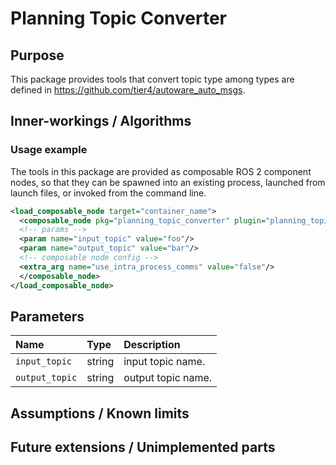 # Planning Topic Converter

## Purpose

This package provides tools that convert topic type among types are defined in <https://github.com/tier4/autoware_auto_msgs>.

## Inner-workings / Algorithms

### Usage example

The tools in this package are provided as composable ROS 2 component nodes, so that they can be spawned into an existing process, launched from launch files, or invoked from the command line.

```xml
<load_composable_node target="container_name">
  <composable_node pkg="planning_topic_converter" plugin="planning_topic_converter::PathToTrajectory" name="path_to_trajectory_converter" namespace="">
  <!-- params -->
  <param name="input_topic" value="foo"/>
  <param name="output_topic" value="bar"/>
  <!-- composable node config -->
  <extra_arg name="use_intra_process_comms" value="false"/>
  </composable_node>
</load_composable_node>
```

## Parameters

| Name           | Type   | Description        |
| :------------- | :----- | :----------------- |
| `input_topic`  | string | input topic name.  |
| `output_topic` | string | output topic name. |

## Assumptions / Known limits

## Future extensions / Unimplemented parts
